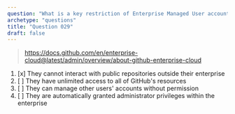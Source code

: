 ```yaml
---
question: "What is a key restriction of Enterprise Managed User accounts in GitHub Enterprise Cloud?"
archetype: "questions"
title: "Question 029"
draft: false
---
```


> https://docs.github.com/en/enterprise-cloud@latest/admin/overview/about-github-enterprise-cloud
1. [x] They cannot interact with public repositories outside their enterprise
1. [ ] They have unlimited access to all of GitHub's resources
1. [ ] They can manage other users' accounts without permission
1. [ ] They are automatically granted administrator privileges within the enterprise

